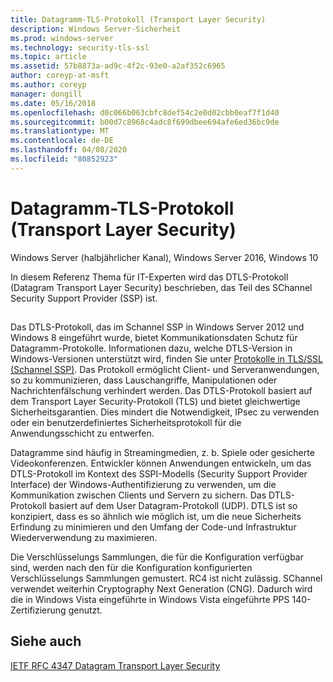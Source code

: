 ```yaml
---
title: Datagramm-TLS-Protokoll (Transport Layer Security)
description: Windows Server-Sicherheit
ms.prod: windows-server
ms.technology: security-tls-ssl
ms.topic: article
ms.assetid: 57b8873a-ad9c-4f2c-93e0-a2af352c6965
author: coreyp-at-msft
ms.author: coreyp
manager: dongill
ms.date: 05/16/2018
ms.openlocfilehash: d0c066b063cbfc8def54c2e0d02cbb0eaf7f1d40
ms.sourcegitcommit: b00d7c8968c4adc8f699dbee694afe6ed36bc9de
ms.translationtype: MT
ms.contentlocale: de-DE
ms.lasthandoff: 04/08/2020
ms.locfileid: "80852923"
---
```

# <a name="datagram-transport-layer-security-protocol"></a>Datagramm-TLS-Protokoll (Transport Layer Security)

Windows Server (halbjährlicher Kanal), Windows Server 2016, Windows 10

In diesem Referenz Thema für IT-Experten wird das DTLS-Protokoll (Datagram Transport Layer Security) beschrieben, das Teil des SChannel Security Support Provider (SSP) ist.

## <a name="BKMK_DTLS"></a>
Das DTLS-Protokoll, das im Schannel SSP in Windows Server 2012 und Windows 8 eingeführt wurde, bietet Kommunikationsdaten Schutz für Datagramm-Protokolle. Informationen dazu, welche DTLS-Version in Windows-Versionen unterstützt wird, finden Sie unter [Protokolle in TLS/SSL (Schannel SSP)](https://msdn.microsoft.com/library/windows/desktop/mt808159(v=vs.85).aspx). Das Protokoll ermöglicht Client- und Serveranwendungen, so zu kommunizieren, dass Lauschangriffe, Manipulationen oder Nachrichtenfälschung verhindert werden. Das DTLS-Protokoll basiert auf dem Transport Layer Security-Protokoll (TLS) und bietet gleichwertige Sicherheitsgarantien. Dies mindert die Notwendigkeit, IPsec zu verwenden oder ein benutzerdefiniertes Sicherheitsprotokoll für die Anwendungsschicht zu entwerfen.

Datagramme sind häufig in Streamingmedien, z. b. Spiele oder gesicherte Videokonferenzen. Entwickler können Anwendungen entwickeln, um das DTLS-Protokoll im Kontext des SSPI-Modells (Security Support Provider Interface) der Windows-Authentifizierung zu verwenden, um die Kommunikation zwischen Clients und Servern zu sichern. Das DTLS-Protokoll basiert auf dem User Datagram-Protokoll (UDP). DTLS ist so konzipiert, dass es so ähnlich wie möglich ist, um die neue Sicherheits Erfindung zu minimieren und den Umfang der Code-und Infrastruktur Wiederverwendung zu maximieren.

Die Verschlüsselungs Sammlungen, die für die Konfiguration verfügbar sind, werden nach den für die Konfiguration konfigurierten Verschlüsselungs Sammlungen gemustert. RC4 ist nicht zulässig. SChannel verwendet weiterhin Cryptography Next Generation (CNG). Dadurch wird die in Windows Vista eingeführte in Windows Vista eingeführte PPS 140-Zertifizierung genutzt.

## <a name="see-also"></a>Siehe auch

[IETF RFC 4347 Datagram Transport Layer Security](http://tools.ietf.org/html/rfc4347)


                                        